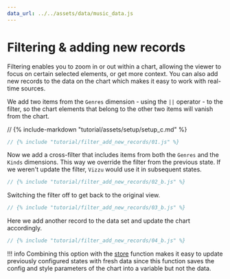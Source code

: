 ```yaml
---
data_url: ../../assets/data/music_data.js
---
```


# Filtering & adding new records

Filtering enables you to zoom in or out within a chart, allowing the viewer to
focus on certain selected elements, or get more context. You can also add new
records to the data on the chart which makes it easy to work with real-time
sources.

We add two items from the `Genres` dimension - using the `||` operator - to the
filter, so the chart elements that belong to the other two items will vanish
from the chart.

<div id="tutorial_01"></div>

// {% include-markdown "tutorial/assets/setup/setup_c.md" %}

```javascript
// {% include "tutorial/filter_add_new_records/01.js" %}
```

Now we add a cross-filter that includes items from both the `Genres` and the
`Kinds` dimensions. This way we override the filter from the previous state. If
we weren't update the filter, `Vizzu` would use it in subsequent states.

<div id="tutorial_02"></div>

```javascript
// {% include "tutorial/filter_add_new_records/02_b.js" %}
```

Switching the filter off to get back to the original view.

<div id="tutorial_03"></div>

```javascript
// {% include "tutorial/filter_add_new_records/03_b.js" %}
```

Here we add another record to the data set and update the chart accordingly.

<div id="tutorial_04"></div>

```javascript
// {% include "tutorial/filter_add_new_records/04_b.js" %}
```

!!! info
    Combining this option with the [store](./shorthands_store.md) function makes
    it easy to update previously configured states with fresh data since this
    function saves the config and style parameters of the chart into a variable
    but not the data.

<script src="../assets/snippet.js" config="../filter_add_new_records/config.js"></script>
